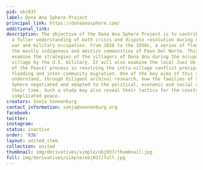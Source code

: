 ```yaml
---
pid: obj037
label: Dona Ana Sphere Project
principal_link: https://donaanasphere.com/
additional_link: 
description: The objective of the Dona Ana Sphere Project is to contribute towards
  a fuller understanding of both crisis and dispute resolution during natural disaster,
  war and military occupation. From 1828 to the 1850s, a series of floods devastated
  the mostly indigenous and mestizo communities of Paso Del Norte. This project will
  examine the strategies of the villagers of Dona Ana during the occupation of their
  village by the U.S. military. It will also examine the local Juez de Paz (Justice
  of the Peace) process in resolving the intra-village conflict precipitated by the
  flooding and inter-community migration. One of the key aims of this study is to
  understand, through diligent archival research, how the families of the Dona Ana
  Sphere negotiated and adapted to the political, economic and social realities of
  their time. Such a study may also reveal their tactics for the construction of a
  complicated peace.
creators: Sonja Sonnenburg
contact_information: sonja@sonnenburg.org
facebook: 
twitter: 
instagram: 
status: inactive
order: '036'
layout: united_item
collection: united
thumbnail: img/derivatives/simple/obj037/thumbnail.jpg
full: img/derivatives/simple/obj037/full.jpg
---
```

